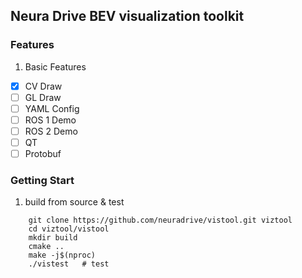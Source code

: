 ## Neura Drive BEV visualization toolkit  

### Features  

1. Basic Features  
- [x] CV Draw  
- [ ] GL Draw  
- [ ] YAML Config  
- [ ] ROS 1 Demo  
- [ ] ROS 2 Demo  
- [ ] QT  
- [ ] Protobuf    

### Getting Start  

1. build from source & test  

```
    git clone https://github.com/neuradrive/vistool.git viztool
    cd viztool/vistool
    mkdir build
    cmake ..
    make -j$(nproc)
    ./vistest   # test
```

